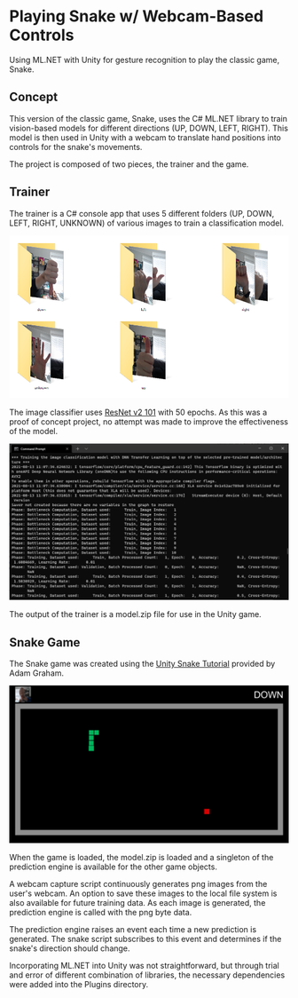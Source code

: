 # Playing Snake w/ Webcam-Based Controls
Using ML.NET with Unity for gesture recognition to play the classic game, Snake.

## Concept
This version of the classic game, Snake, uses the C# ML.NET library to train vision-based models for different directions (UP, DOWN, LEFT, RIGHT). This model is then used in Unity with a webcam to translate hand positions into controls for the snake's movements.

The project is composed of two pieces, the trainer and the game. 

## Trainer
The trainer is a C# console app that uses 5 different folders (UP, DOWN, LEFT, RIGHT, UNKNOWN) of various images to train a classification model.

![Folders w/ training images](https://raw.githubusercontent.com/kevin-r-jordan/snake-ml-vision/main/docs/training-images.png "Folders with training images")

The image classifier uses [ResNet v2 101](https://tfhub.dev/google/imagenet/resnet_v2_101/classification/4) with 50 epochs. As this was a proof of concept project, no attempt was made to improve the effectiveness of the model.

![Console windows after trainer execution](https://raw.githubusercontent.com/kevin-r-jordan/snake-ml-vision/main/docs/trainer-output.png "Console windows after trainer execution")

The output of the trainer is a model.zip file for use in the Unity game.

## Snake Game
The Snake game was created using the [Unity Snake Tutorial](https://github.com/zigurous/unity-snake-tutorial) provided by Adam Graham.

![Snake game screenshot](https://raw.githubusercontent.com/kevin-r-jordan/snake-ml-vision/main/docs/game-screenshot.png "Snake game screenshot")

When the game is loaded, the model.zip is loaded and a singleton of the prediction engine is available for the other game objects.

A webcam capture script continuously generates png images from the user's webcam. An option to save these images to the local file system is also available for future training data. As each image is generated, the prediction engine is called with the png byte data.

The prediction engine raises an event each time a new prediction is generated. The snake script subscribes to this event and determines if the snake's direction should change.

Incorporating ML.NET into Unity was not straightforward, but through trial and error of different combination of libraries, the necessary dependencies were added into the Plugins directory.

